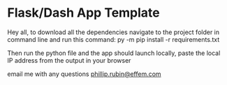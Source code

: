 Flask/Dash App Template
=============================

Hey all, to download all the dependencies navigate to the project folder
in command line and run this command: py -m pip install -r requirements.txt




Then run the python file and the app should launch locally,
paste the local IP address from the output in your browser

email me with any questions
phillip.rubin@effem.com
